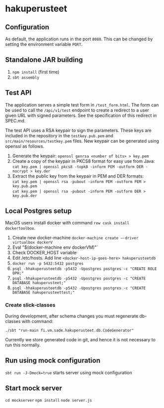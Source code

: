 # hakuperusteet

## Configuration

As default, the application runs in the port `8080`. This can be changed by
setting the environment variable `PORT`.

## Standalone JAR building
1. `npm install` (first time)
2. `sbt assembly`

## Test API

The application serves a simple test form in `/test_form.html`. The form can
be used to call the `/api/v1/test` endpoint to create a redirect to a user
given URL with signed parameters. See the specification of this redirect in
SPEC.md.

The test API uses a RSA keypair to sign the parameters. These keys are
included in the repository in the `testkey.pub.pem` and
`src/main/resources/testkey.pem` files. New keypair can be generated using
openssl as follows.

1. Generate the keypair: `openssl genrsa <number of bits> > key.pem`
2. Create a copy of the keypair in PKCS8 format for easy use from Java:  
   `cat key.pem | openssl pkcs8 -topk8 -inform PEM -outform DER -nocrypt > key.der`
3. Extract the public key from the keypair in PEM and DER formats:  
   `cat key.pem | openssl rsa -pubout -inform PEM -outform PEM > key.pub.pem`  
   `cat key.pem | openssl rsa -pubout -inform PEM -outform DER > key.pub.der`

## Local Postgres setup

MacOS users install docker with command `rew cask install dockertoolbox`. 

1. Create new docker-machine `docker-machine create —-driver virtualbox dockerV`
2. Eval "$(docker-machine env dockerVM)"`
3. Check DOCKER_HOST variable
4. Edit /etc/hosts. Add line `<docker-host-ip-goes-here> hakuperusteetdb`
5. `docker run -p 5432:5432 postgres`
6. `psql -hhakuperusteetdb -p5432 -Upostgres postgres -c "CREATE ROLE OPH;"`
7. `psql -hhakuperusteetdb -p5432 -Upostgres postgres -c "CREATE DATABASE hakuperusteet;"`
8. `psql -hhakuperusteetdb -p5432 -Upostgres postgres -c "CREATE DATABASE hakuperusteettest;"`

### Create slick-classes

During development, after schema changes you must regenerate db-classes with command:

`./sbt "run-main fi.vm.sade.hakuperusteet.db.CodeGenerator"`

Currently we store generated code in git, and hence it is not necessary to run this normally.

## Run using mock configuration

`sbt run -J-Dmock=true` starts server using mock configuration

## Start mock server

`cd mockserver`
`npm install`
`node server.js`

